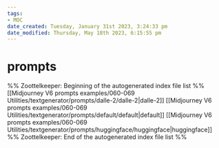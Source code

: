```yaml
---
tags: 
- MOC
date_created: Tuesday, January 31st 2023, 3:24:33 pm
date_modified: Thursday, May 18th 2023, 6:15:55 pm
---
```

# prompts



%% Zoottelkeeper: Beginning of the autogenerated index file list  %%
 [[Midjourney V6 prompts examples/060-069 Utilities/textgenerator/prompts/dalle-2/dalle-2|dalle-2]]
 [[Midjourney V6 prompts examples/060-069 Utilities/textgenerator/prompts/default/default|default]]
 [[Midjourney V6 prompts examples/060-069 Utilities/textgenerator/prompts/huggingface/huggingface|huggingface]]
%% Zoottelkeeper: End of the autogenerated index file list  %%

